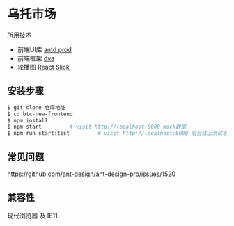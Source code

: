 
# 乌托市场


所用技术

- 前端UI库 [antd prod](https://pro.ant.design/docs/getting-started-cn)
- 前端框架 [dva](https://github.com/dvajs/dva)
- 轮播图 [React Slick](https://react-slick.neostack.com/docs/example/resizable) 


## 安装步骤

```bash
$ git clone 仓库地址
$ cd btc-new-frontend
$ npm install
$ npm start         # visit http://localhost:8000 mock数据
$ npm run start:test         # visit http://localhost:8000 后台线上测试地址
```

## 常见问题
https://github.com/ant-design/ant-design-pro/issues/1520

## 兼容性

现代浏览器 及 IE11
